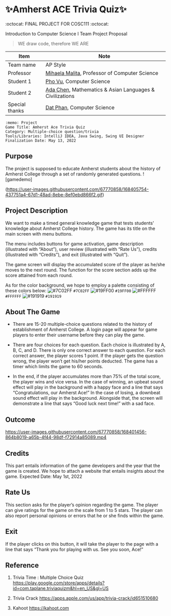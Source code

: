 # ✨Amherst ACE Trivia Quiz✨
:octocat: FINAL PROJECT FOR COSC111 :octocat:

Introduction to Computer Science I
Team Project Proposal


> WE draw code, therefore WE ARE

Item | Note
------------ | ------------- 
Team name | AP Style
Professor | [Mihaela Malita](https://mmalita.people.amherst.edu), Professor of Computer Science
Student 1 | [Pho Vu](https://www.linkedin.com/in/phovu/), Computer Science
Student 2 | [Ada Chen](https://www.linkedin.com/in/ada-chen-8458161ab/), Mathematics & Asian Languages & Civilizations
Special thanks |  [Dat Phan](https://www.linkedin.com/in/pdat23/), Computer Science

```
:memo: Project 
Game Title: Amherst Ace Trivia Quiz
Category: Multiple-choice question/trivia
Tools/Libraries: IntelliJ IDEA, Java Swing, Swing UI Designer
Finalization Date: May 13, 2022
```

## Purpose
The project is supposed to educate Amherst students about the history of Amherst College through a set of randomly generated questions.
![gamedemo]

(https://user-images.githubusercontent.com/67770858/168405754-437751a4-67d1-48ad-8ebe-8ef0ebd866f2.gif)

## Project Description
We want to make a timed general knowledge game that tests students' knowledge about Amherst College history. The game has its title on the main screen with menu buttons. 

The menu includes buttons for game activation, game description (illustrated with “About”), user review (illustrated with “Rate Us”), credits (illustrated with “Credits”), and exit (illustrated with “Quit”).

The game screen will display the accumulated score of the player as he/she moves to the next round. The function for the score section adds up the score attained from each round.

As for the color background, we hope to employ a palette consisting of these colors below:
![#7C02FF](https://via.placeholder.com/15/7c02ff/000000?text=+) `#7C02FF`
![#19FF00](https://via.placeholder.com/15/19FF00/000000?text=+) `#19FF00`
![#FFFFFF](https://via.placeholder.com/15/FFFFFF/000000?text=+) `#FFFFFF`
![#191919](https://via.placeholder.com/15/#191919/FFFFFF?text=+) `#191919`

## About The Game
* There are 15-20 multiple-choice questions related to the history of establishment of Amherst College. A login page will appear for game players to enter their username before they can play the game.

* There are four choices for each question. Each choice is illustrated by A, B, C, and D. There is only one correct answer to each question. For each correct answer, the player scores 1 point. If the player gets the question wrong, the player won’t get his/her points deducted. The game has a timer which limits the game to 60 seconds. 

* In the end, if the player accumulates more than 75% of the total score, the player wins and vice versa. In the case of winning, an upbeat sound effect will play in the background with a happy face and a line that says “Congratulations, our Amherst Ace!” In the case of losing, a downbeat sound effect will play in the background. Alongside that, the screen will demonstrate a line that says “Good luck next time!” with a sad face.


## Outcome
https://user-images.githubusercontent.com/67770858/168401456-864b8019-a65b-4f44-98df-f72914a85089.mp4

## Credits
This part entails information of the game developers and the year that the game is created.
We hope to attach a website that entails insights about the game.
Expected Date: May 1st, 2022

## Rate Us
This section asks for the player’s opinion regarding the game. The player can give ratings for the game on the scale from 1 to 5 stars. The player can also report personal opinions or errors that he or she finds within the game.

## Exit
If the player clicks on this button, it will take the player to the page with a line that says “Thank you for playing with us. See you soon, Ace!”

## Reference

1) Trivia Time : Multiple Choice Quiz 
https://play.google.com/store/apps/details?id=com.taplane.triviaquizm&hl=en_US&gl=US

2) Trivia Crack
https://apps.apple.com/us/app/trivia-crack/id651510680

3) Kahoot
https://kahoot.com


